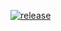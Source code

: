 <p align="bottom">
<a href="" target="_blank">
<img alt="release" src="[[https://img.shields.io/github/v/release/cyoung06/Skyblock-Dungeons-Guide?color=00FFFF&style=for-the-badge](https://cdn.discordapp.com/attachments/1084019941696618537/1085380780756312095/gv8ASvPOl2PrTkAAAAASUVORK5CYII.png)](https://cdn.discordapp.com/attachments/1084019941696618537/1085380780756312095/gv8ASvPOl2PrTkAAAAASUVORK5CYII.png)" />
</a>

